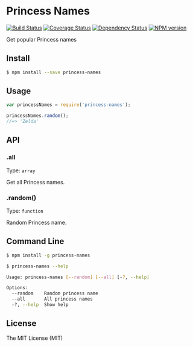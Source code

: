 Princess Names
==============

[![Build Status][travis-image]][travis-url]
[![Coverage Status][coveralls-image]][coveralls-url]
[![Dependency Status][daviddm-image]][daviddm-url]
[![NPM version][npm-image]][npm-url]


Get popular Princess names

Install
-------

```bash
$ npm install --save princess-names
```

Usage
-----

```js
var princessNames = require('princess-names');

princessNames.random();
//=> 'Zelda'
```

API
---

### .all

Type: `array`

Get all Princess names.

### .random()

Type: `function`

Random Princess name.

Command Line
------------

```bash
$ npm install -g princess-names
```

```bash
$ princess-names --help

Usage: princess-names [--random] [--all] [-?, --help]

Options:
  --random    Random princess name
  --all       All princess names
  -?, --help  Show help
```

License
-------

The MIT License (MIT)

[npm-image]: https://img.shields.io/npm/v/princess-names.svg
[npm-url]: https://www.npmjs.com/package/princess-names
[travis-image]: https://travis-ci.org/williambelle/princess-names.svg?branch=master
[travis-url]: https://travis-ci.org/williambelle/princess-names
[coveralls-image]: https://coveralls.io/repos/github/williambelle/princess-names/badge.svg
[coveralls-url]: https://coveralls.io/github/williambelle/princess-names
[daviddm-image]: https://david-dm.org/williambelle/princess-names/status.svg
[daviddm-url]: https://david-dm.org/williambelle/princess-names
